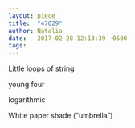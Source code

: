 ```yaml
---
layout: piece
title:  "47029"
author: Natalia
date:   2017-02-28 12:13:39 -0500
tags:
---
```


Little loops of string

young four

logarithmic

White paper shade (“umbrella”)
